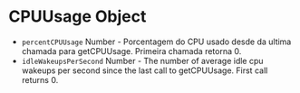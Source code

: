 # CPUUsage Object

* `percentCPUUsage` Number - Porcentagem do CPU usado desde da ultima chamada para getCPUUsage. Primeira chamada retorna 0.
* `idleWakeupsPerSecond` Number - The number of average idle cpu wakeups per second since the last call to getCPUUsage. First call returns 0.